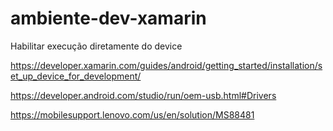 # ambiente-dev-xamarin

Habilitar execução diretamente do device

https://developer.xamarin.com/guides/android/getting_started/installation/set_up_device_for_development/

https://developer.android.com/studio/run/oem-usb.html#Drivers

https://mobilesupport.lenovo.com/us/en/solution/MS88481
